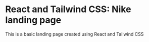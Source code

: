 # React and Tailwind CSS: Nike landing page

This is a basic landing page created using React and Tailwind CSS
